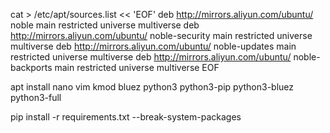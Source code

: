 cat > /etc/apt/sources.list << 'EOF'
deb http://mirrors.aliyun.com/ubuntu/ noble main restricted universe multiverse
deb http://mirrors.aliyun.com/ubuntu/ noble-security main restricted universe multiverse
deb http://mirrors.aliyun.com/ubuntu/ noble-updates main restricted universe multiverse
deb http://mirrors.aliyun.com/ubuntu/ noble-backports main restricted universe multiverse
EOF

apt install nano vim kmod bluez python3 python3-pip  python3-bluez python3-full 

pip install -r requirements.txt --break-system-packages
